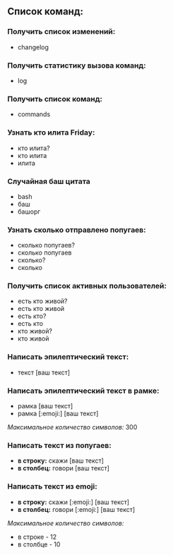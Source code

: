 ## Список команд:

### Получить список изменений:
- changelog

### Получить статистику вызова команд:
- log

### Получить список команд:
- commands

### Узнать кто илита Friday:
- кто илита?
- кто илита
- илита

### Случайная баш цитата
- bash
- баш
- башорг

### Узнать сколько отправлено попугаев:
- сколько попугаев?
- сколько попугаев
- сколько?
- сколько

### Получить список активных пользователей:
- есть кто живой?
- есть кто живой
- есть кто?
- есть кто
- кто живой?
- кто живой

### Написать эпилептический текст:
- текст [ваш текст]

### Написать эпилептический текст в рамке:
- рамка [ваш текст]
- рамка [:emoji:] [ваш текст]

*Максимальное количество символов:* 300


### Написать текст из попугаев:
- **в строку:** скажи [ваш текст]
- **в столбец:** говори [ваш текст]

### Написать текст из emoji:
- **в строку:** скажи [:emoji:] [ваш текст]
- **в столбец:** говори [:emoji:] [ваш текст]

*Максимальное количество символов:*
- в строке - 12
- в столбце - 10
